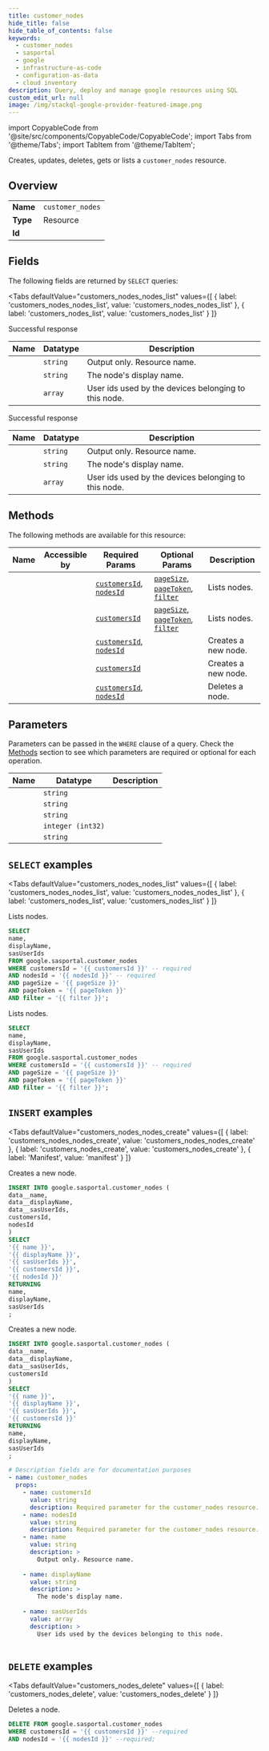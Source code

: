 ```yaml
--- 
title: customer_nodes
hide_title: false
hide_table_of_contents: false
keywords:
  - customer_nodes
  - sasportal
  - google
  - infrastructure-as-code
  - configuration-as-data
  - cloud inventory
description: Query, deploy and manage google resources using SQL
custom_edit_url: null
image: /img/stackql-google-provider-featured-image.png
---
```


import CopyableCode from '@site/src/components/CopyableCode/CopyableCode';
import Tabs from '@theme/Tabs';
import TabItem from '@theme/TabItem';

Creates, updates, deletes, gets or lists a <code>customer_nodes</code> resource.

## Overview
<table><tbody>
<tr><td><b>Name</b></td><td><code>customer_nodes</code></td></tr>
<tr><td><b>Type</b></td><td>Resource</td></tr>
<tr><td><b>Id</b></td><td><CopyableCode code="google.sasportal.customer_nodes" /></td></tr>
</tbody></table>

## Fields

The following fields are returned by `SELECT` queries:

<Tabs
    defaultValue="customers_nodes_nodes_list"
    values={[
        { label: 'customers_nodes_nodes_list', value: 'customers_nodes_nodes_list' },
        { label: 'customers_nodes_list', value: 'customers_nodes_list' }
    ]}
>
<TabItem value="customers_nodes_nodes_list">

Successful response

<table>
<thead>
    <tr>
    <th>Name</th>
    <th>Datatype</th>
    <th>Description</th>
    </tr>
</thead>
<tbody>
<tr>
    <td><CopyableCode code="name" /></td>
    <td><code>string</code></td>
    <td>Output only. Resource name.</td>
</tr>
<tr>
    <td><CopyableCode code="displayName" /></td>
    <td><code>string</code></td>
    <td>The node's display name.</td>
</tr>
<tr>
    <td><CopyableCode code="sasUserIds" /></td>
    <td><code>array</code></td>
    <td>User ids used by the devices belonging to this node.</td>
</tr>
</tbody>
</table>
</TabItem>
<TabItem value="customers_nodes_list">

Successful response

<table>
<thead>
    <tr>
    <th>Name</th>
    <th>Datatype</th>
    <th>Description</th>
    </tr>
</thead>
<tbody>
<tr>
    <td><CopyableCode code="name" /></td>
    <td><code>string</code></td>
    <td>Output only. Resource name.</td>
</tr>
<tr>
    <td><CopyableCode code="displayName" /></td>
    <td><code>string</code></td>
    <td>The node's display name.</td>
</tr>
<tr>
    <td><CopyableCode code="sasUserIds" /></td>
    <td><code>array</code></td>
    <td>User ids used by the devices belonging to this node.</td>
</tr>
</tbody>
</table>
</TabItem>
</Tabs>

## Methods

The following methods are available for this resource:

<table>
<thead>
    <tr>
    <th>Name</th>
    <th>Accessible by</th>
    <th>Required Params</th>
    <th>Optional Params</th>
    <th>Description</th>
    </tr>
</thead>
<tbody>
<tr>
    <td><a href="#customers_nodes_nodes_list"><CopyableCode code="customers_nodes_nodes_list" /></a></td>
    <td><CopyableCode code="select" /></td>
    <td><a href="#parameter-customersId"><code>customersId</code></a>, <a href="#parameter-nodesId"><code>nodesId</code></a></td>
    <td><a href="#parameter-pageSize"><code>pageSize</code></a>, <a href="#parameter-pageToken"><code>pageToken</code></a>, <a href="#parameter-filter"><code>filter</code></a></td>
    <td>Lists nodes.</td>
</tr>
<tr>
    <td><a href="#customers_nodes_list"><CopyableCode code="customers_nodes_list" /></a></td>
    <td><CopyableCode code="select" /></td>
    <td><a href="#parameter-customersId"><code>customersId</code></a></td>
    <td><a href="#parameter-pageSize"><code>pageSize</code></a>, <a href="#parameter-pageToken"><code>pageToken</code></a>, <a href="#parameter-filter"><code>filter</code></a></td>
    <td>Lists nodes.</td>
</tr>
<tr>
    <td><a href="#customers_nodes_nodes_create"><CopyableCode code="customers_nodes_nodes_create" /></a></td>
    <td><CopyableCode code="insert" /></td>
    <td><a href="#parameter-customersId"><code>customersId</code></a>, <a href="#parameter-nodesId"><code>nodesId</code></a></td>
    <td></td>
    <td>Creates a new node.</td>
</tr>
<tr>
    <td><a href="#customers_nodes_create"><CopyableCode code="customers_nodes_create" /></a></td>
    <td><CopyableCode code="insert" /></td>
    <td><a href="#parameter-customersId"><code>customersId</code></a></td>
    <td></td>
    <td>Creates a new node.</td>
</tr>
<tr>
    <td><a href="#customers_nodes_delete"><CopyableCode code="customers_nodes_delete" /></a></td>
    <td><CopyableCode code="delete" /></td>
    <td><a href="#parameter-customersId"><code>customersId</code></a>, <a href="#parameter-nodesId"><code>nodesId</code></a></td>
    <td></td>
    <td>Deletes a node.</td>
</tr>
</tbody>
</table>

## Parameters

Parameters can be passed in the `WHERE` clause of a query. Check the [Methods](#methods) section to see which parameters are required or optional for each operation.

<table>
<thead>
    <tr>
    <th>Name</th>
    <th>Datatype</th>
    <th>Description</th>
    </tr>
</thead>
<tbody>
<tr id="parameter-customersId">
    <td><CopyableCode code="customersId" /></td>
    <td><code>string</code></td>
    <td></td>
</tr>
<tr id="parameter-nodesId">
    <td><CopyableCode code="nodesId" /></td>
    <td><code>string</code></td>
    <td></td>
</tr>
<tr id="parameter-filter">
    <td><CopyableCode code="filter" /></td>
    <td><code>string</code></td>
    <td></td>
</tr>
<tr id="parameter-pageSize">
    <td><CopyableCode code="pageSize" /></td>
    <td><code>integer (int32)</code></td>
    <td></td>
</tr>
<tr id="parameter-pageToken">
    <td><CopyableCode code="pageToken" /></td>
    <td><code>string</code></td>
    <td></td>
</tr>
</tbody>
</table>

## `SELECT` examples

<Tabs
    defaultValue="customers_nodes_nodes_list"
    values={[
        { label: 'customers_nodes_nodes_list', value: 'customers_nodes_nodes_list' },
        { label: 'customers_nodes_list', value: 'customers_nodes_list' }
    ]}
>
<TabItem value="customers_nodes_nodes_list">

Lists nodes.

```sql
SELECT
name,
displayName,
sasUserIds
FROM google.sasportal.customer_nodes
WHERE customersId = '{{ customersId }}' -- required
AND nodesId = '{{ nodesId }}' -- required
AND pageSize = '{{ pageSize }}'
AND pageToken = '{{ pageToken }}'
AND filter = '{{ filter }}';
```
</TabItem>
<TabItem value="customers_nodes_list">

Lists nodes.

```sql
SELECT
name,
displayName,
sasUserIds
FROM google.sasportal.customer_nodes
WHERE customersId = '{{ customersId }}' -- required
AND pageSize = '{{ pageSize }}'
AND pageToken = '{{ pageToken }}'
AND filter = '{{ filter }}';
```
</TabItem>
</Tabs>


## `INSERT` examples

<Tabs
    defaultValue="customers_nodes_nodes_create"
    values={[
        { label: 'customers_nodes_nodes_create', value: 'customers_nodes_nodes_create' },
        { label: 'customers_nodes_create', value: 'customers_nodes_create' },
        { label: 'Manifest', value: 'manifest' }
    ]}
>
<TabItem value="customers_nodes_nodes_create">

Creates a new node.

```sql
INSERT INTO google.sasportal.customer_nodes (
data__name,
data__displayName,
data__sasUserIds,
customersId,
nodesId
)
SELECT 
'{{ name }}',
'{{ displayName }}',
'{{ sasUserIds }}',
'{{ customersId }}',
'{{ nodesId }}'
RETURNING
name,
displayName,
sasUserIds
;
```
</TabItem>
<TabItem value="customers_nodes_create">

Creates a new node.

```sql
INSERT INTO google.sasportal.customer_nodes (
data__name,
data__displayName,
data__sasUserIds,
customersId
)
SELECT 
'{{ name }}',
'{{ displayName }}',
'{{ sasUserIds }}',
'{{ customersId }}'
RETURNING
name,
displayName,
sasUserIds
;
```
</TabItem>
<TabItem value="manifest">

```yaml
# Description fields are for documentation purposes
- name: customer_nodes
  props:
    - name: customersId
      value: string
      description: Required parameter for the customer_nodes resource.
    - name: nodesId
      value: string
      description: Required parameter for the customer_nodes resource.
    - name: name
      value: string
      description: >
        Output only. Resource name.
        
    - name: displayName
      value: string
      description: >
        The node's display name.
        
    - name: sasUserIds
      value: array
      description: >
        User ids used by the devices belonging to this node.
        
```
</TabItem>
</Tabs>


## `DELETE` examples

<Tabs
    defaultValue="customers_nodes_delete"
    values={[
        { label: 'customers_nodes_delete', value: 'customers_nodes_delete' }
    ]}
>
<TabItem value="customers_nodes_delete">

Deletes a node.

```sql
DELETE FROM google.sasportal.customer_nodes
WHERE customersId = '{{ customersId }}' --required
AND nodesId = '{{ nodesId }}' --required;
```
</TabItem>
</Tabs>
